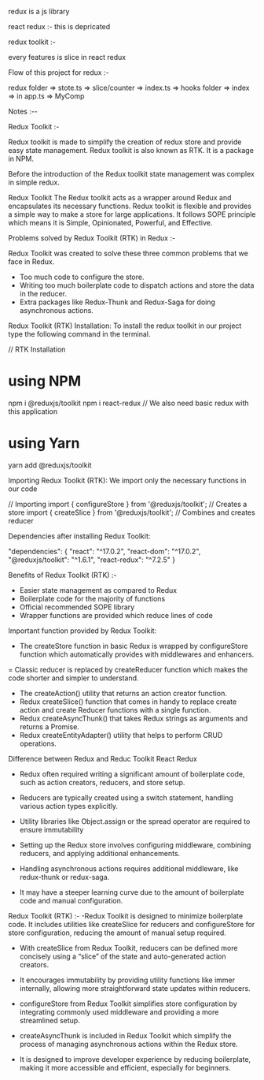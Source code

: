 redux is a js library

react redux :- this is depricated

redux toolkit :- 

every features is slice in react redux

Flow of this project for redux :-

redux folder => stote.ts => slice/counter => index.ts => hooks folder => index => in app.ts => MyComp

Notes :--

Redux Toolkit :-

Redux toolkit is made to simplify the creation of redux store and provide easy state management. Redux toolkit is also known as RTK. It is a package in NPM.

Before the introduction of the Redux toolkit state management was complex in simple redux.

Redux Toolkit
The Redux toolkit acts as a wrapper around Redux and encapsulates its necessary functions. Redux toolkit is flexible and provides a simple way to make a store for large applications. It follows SOPE principle which means it is Simple, Opinionated, Powerful, and Effective.

Problems solved by Redux Toolkit (RTK) in Redux :-

Redux Toolkit was created to solve these three common problems that we face in Redux.

- Too much code to configure the store.
- Writing too much boilerplate code to dispatch actions and store the data in the reducer.
- Extra packages like Redux-Thunk and Redux-Saga for doing asynchronous actions.


Redux Toolkit (RTK) Installation:
To install the redux toolkit in our project type the following command in the terminal.

// RTK Installation
# using NPM
npm i @reduxjs/toolkit
npm i react-redux        // We also need basic redux with this application
# using Yarn
yarn add @reduxjs/toolkit

Importing Redux Toolkit (RTK):
We import only the necessary functions in our code

// Importing 
import { configureStore } from '@reduxjs/toolkit';        // Creates a store
import { createSlice } from '@reduxjs/toolkit';              // Combines and creates reducer

Dependencies after installing Redux Toolkit:

"dependencies": {
    "react": "^17.0.2",
    "react-dom": "^17.0.2",
    "@reduxjs/toolkit": "^1.6.1",
    "react-redux": "^7.2.5"
  }

Benefits of Redux Toolkit (RTK) :-

- Easier state management as compared to Redux
- Boilerplate code for the majority of functions
- Official recommended SOPE library
- Wrapper functions are provided which reduce lines of code


Important function provided by Redux Toolkit:
- The createStore function in basic Redux is wrapped by configureStore function which automatically provides with middlewares and enhancers.

= Classic reducer is replaced by createReducer function which makes the code shorter and simpler to understand.

- The createAction() utility that returns an action creator function.
- Redux createSlice() function that comes in handy to replace create action and create Reducer functions with a single function.
- Redux createAsyncThunk() that takes Redux strings as arguments and returns a Promise.
- Redux createEntityAdapter() utility that helps to perform CRUD operations.

Difference between Redux and Reduc Toolkit
React Redux
- Redux often required writing a significant amount of boilerplate code, such as action creators, reducers, and store setup.

- Reducers are typically created using a switch statement, handling various action types explicitly.

- Utility libraries like Object.assign or the spread operator are required to ensure immutability

- Setting up the Redux store involves configuring middleware, combining reducers, and applying additional enhancements.

- Handling asynchronous actions requires additional middleware, like redux-thunk or redux-saga.

- It may have a steeper learning curve due to the amount of boilerplate code and manual configuration.

Redux Toolkit (RTK) :-
-Redux Toolkit is designed to minimize boilerplate code. It includes utilities like createSlice for reducers and configureStore for store configuration, reducing the amount of manual setup required.

- With createSlice from Redux Toolkit, reducers can be defined more concisely using a “slice” of the state and auto-generated action creators.

- It encourages immutability by providing utility functions like immer internally, allowing more straightforward state updates within reducers.

- configureStore from Redux Toolkit simplifies store configuration by integrating commonly used middleware and providing a more streamlined setup.

- createAsyncThunk is included in Redux Toolkit which simplify the process of managing asynchronous actions within the Redux store.

- It is designed to improve developer experience by reducing boilerplate, making it more accessible and efficient, especially for beginners.


